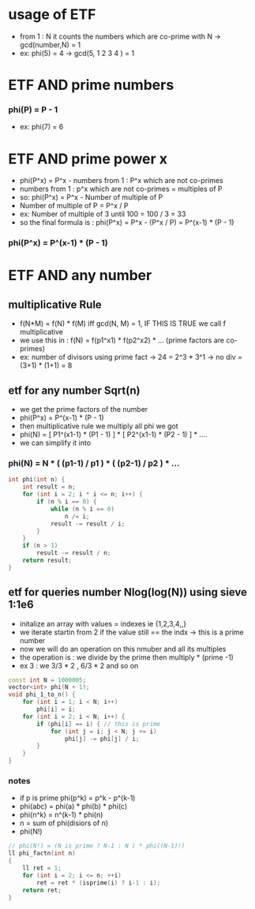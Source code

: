 # usage of ETF

- from 1 : N it counts the numbers which are co-prime with N -> gcd(number,N) = 1
- ex: phi(5) = 4 -> gcd(5, 1 2 3 4 ) = 1

# ETF AND prime numbers

### phi(P) = P - 1
- ex: phi(7) = 6

# ETF AND prime power x

- phi(P^x) = P^x - numbers from 1 : P^x which are not co-primes
- numbers from 1 : p^x which are not co-primes = multiples of P
- so: phi(P^x) = P^x - Number of multiple of P
- Number of multiple of P = P^x / P
- ex: Number of multiple of 3 until 100 = 100 / 3 = 33
- so the final formula is : phi(P^x) = P^x - (P^x / P) =  P^(x-1) * (P - 1)
  
### phi(P^x) = P^(x-1) * (P - 1)

# ETF AND any number 

## multiplicative Rule

- f(N*M) = f(N) * f(M) iff gcd(N, M) = 1, IF THIS IS TRUE we call f multiplicative
- we use this in : f(N) = f(p1^x1) * f(p2^x2) * ... (prime factors are co-primes)
- ex: number of divisors using prime fact -> 24 = 2^3 * 3^1 -> no div = (3+1) * (1+1) = 8

## etf for any number Sqrt(n)

- we get the prime factors of the number
- phi(P^x) = P^(x-1) * (P - 1)
- then multiplicative rule we multiply all phi we got
- phi(N) = [ P1^(x1-1) * (P1 - 1) ] * [ P2^(x1-1) * (P2 - 1) ] * ....
- we can simplify it into
### phi(N) = N * ( (p1-1) / p1 ) *  ( (p2-1) / p2 ) * ...

```cpp
int phi(int n) {
    int result = n;
    for (int i = 2; i * i <= n; i++) {
        if (n % i == 0) {
            while (n % i == 0)
                n /= i;
            result -= result / i;
        }
    }
    if (n > 1)
        result -= result / n;
    return result;
}
```
## etf for queries number Nlog(log(N)) using sieve 1:1e6
- initalize an array with values = indexes ie {1,2,3,4,,}
- we iterate startin from 2 if the value still == the indx -> this is a prime number
- now we will do an operation on this nmuber and all its multiples
- the operation is : we divide by the prime then multiply * (prime -1)
- ex 3 : we 3/3 * 2 , 6/3 * 2 and so on

```cpp
const int N = 1000005;
vector<int> phi(N + 1);
void phi_1_to_n() {
    for (int i = 1; i < N; i++)
        phi[i] = i;
    for (int i = 2; i < N; i++) {
        if (phi[i] == i) { // this is prime
            for (int j = i; j < N; j += i)
                phi[j] -= phi[j] / i;
        }
    }
}
```

### notes 
- if p is prime  phi(p^k) = p^k - p^(k-1)
- phi(a*b*c) = phi(a) * phi(b) * phi(c)
- phi(n^k) = n^(k-1) * phi(n)
- n = sum of phi(disiors of n)
- phi(N!)
```cpp
// phi(N!) = (N is prime ? N-1 : N ) * phi((N-1)!)
ll phi_factn(int n)
{
    ll ret = 1;
    for (int i = 2; i <= n; ++i)
        ret = ret * (isprime(i) ? i-1 : i);
    return ret;
}
```




